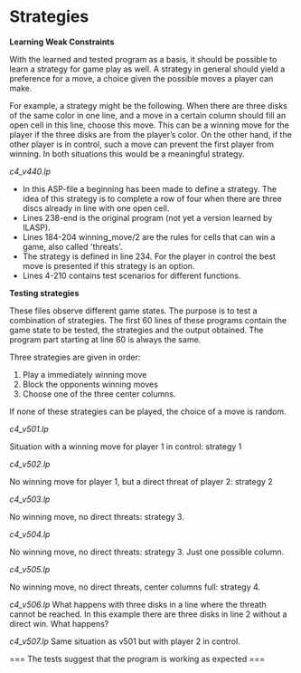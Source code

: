# Strategies

**Learning Weak Constraints**

With the learned and tested program as a basis, it should be possible to learn a strategy for game play as well. A strategy in general should yield a preference for a move, a choice given the possible moves a player can make.

For example, a strategy might be the following. When there are three disks of the same color in one line,  and a move in a certain column should fill an open cell in this line, choose this move. This can be a winning move for the player if the three disks are from the player’s color. On the other hand, if the other player is in control, such a move can prevent the first player from winning. In both situations this would be a meaningful strategy.


*c4_v440.lp*
 
- In this ASP-file a beginning has been made to define a strategy. The idea of this strategy is to complete a row of four when there are three discs already in line with one open cell.  
- Lines 238-end is the original program (not yet a version learned by ILASP).
- Lines 184-204 winning_move/2 are the rules for cells that can win a game, also called 'threats'. 
- The strategy is defined in line 234. For the player in control the best move is presented if this strategy is an option. 
- Lines 4-210 contains test scenarios for different functions.


**Testing strategies**

These files observe different game states. The purpose is to test a combination of strategies. 
The first 60 lines of these programs contain the game state to be tested, the strategies and the output obtained. The program part starting at line 60 is always the same.

Three strategies are given in order: 

1. Play a immediately winning move
2. Block the opponents winning moves
3. Choose one of the three center columns.

If none of these strategies can be played, the choice of a move is random.
   
*c4_v501.lp*

Situation with a winning move for player 1 in control: strategy 1

*c4_v502.lp*

No winning move for player 1, but a direct threat of player 2: strategy 2

*c4_v503.lp*

No winning move, no direct threats: strategy 3.

*c4_v504.lp*

No winning move, no direct threats: strategy 3. Just one possible column.

*c4_v505.lp*

No winning move, no direct threats, center columns full: strategy 4. 

*c4_v506.lp*
What happens with three disks in a line where the threath cannot be reached. In this example there are three disks in line 2 without a direct win. What happens?

*c4_v507.lp*
Same situation as v501 but with player 2 in control.


=== The tests suggest that the program is working as expected ===